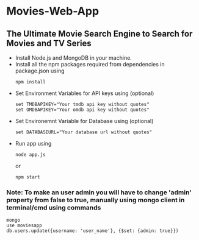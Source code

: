 # Movies-Web-App
## The Ultimate Movie Search Engine to Search for Movies and TV Series

* Install Node.js and MongoDB in your machine.
* Install all the npm packages required from dependencies in package.json using
  ```
  npm install
  ```
* Set Environment Variables for API keys using (optional)
  ```
  set TMDBAPIKEY="Your tmdb api key without quotes"
  set OMDBAPIKEY="Your omdb api key without quotes"
  ```
* Set Environemnt Variable for Database using (optional)
  ```
  set DATABASEURL="Your database url without quotes"
  ```
* Run app using 
  ```
  node app.js
  ```
  or
  ```
  npm start
  ```

### Note: To make an user admin you will have to change 'admin' property from false to true, manually using mongo client in terminal/cmd using commands
```
mongo
use moviesapp
db.users.update({username: 'user_name'}, {$set: {admin: true}})
```

